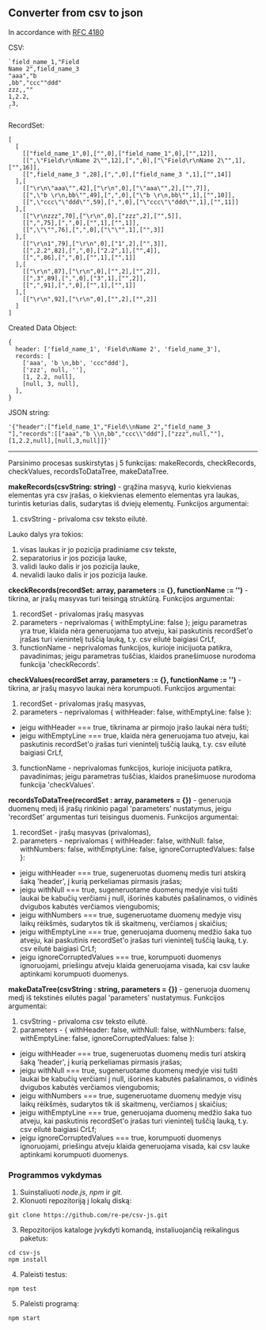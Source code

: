 ## Converter from csv to json 
In accordance with [RFC 4180](https://tools.ietf.org/html/rfc4180)

CSV:

~~~
`field_name_1,"Field
Name 2",field_name_3 
"aaa","b 
,bb","ccc""ddd"
zzz,,""
1,2.2,
,3,
`
~~~

RecordSet:

~~~
[
  [
    [["field_name_1",0],["",0],["field_name_1",0],["",12]],
    [[",\"Field\r\nName 2\"",12],[",",0],["\"Field\r\nName 2\"",1],["",16]],
    [[",field_name_3 ",28],[",",0],["field_name_3 ",1],["",14]]
  ],[
    [["\r\n\"aaa\"",42],["\r\n",0],["\"aaa\"",2],["",7]],
    [[",\"b \r\n,bb\"",49],[",",0],["\"b \r\n,bb\"",1],["",10]],
    [[",\"ccc\"\"ddd\"",59],[",",0],["\"ccc\"\"ddd\"",1],["",11]]
  ],[
    [["\r\nzzz",70],["\r\n",0],["zzz",2],["",5]],
    [[",",75],[",",0],["",1],["",1]],
    [[",\"\"",76],[",",0],["\"\"",1],["",3]]
  ],[
    [["\r\n1",79],["\r\n",0],["1",2],["",3]],
    [[",2.2",82],[",",0],["2.2",1],["",4]],
    [[",",86],[",",0],["",1],["",1]]
  ],[
    [["\r\n",87],["\r\n",0],["",2],["",2]],
    [[",3",89],[",",0],["3",1],["",2]],
    [[",",91],[",",0],["",1],["",1]]
  ],[
    [["\r\n",92],["\r\n",0],["",2],["",2]]
  ]
]
~~~

Created Data Object: 

~~~
{
  header: ['field_name_1', 'Field\nName 2', 'field_name_3'],
  records: [
    ['aaa', 'b \n,bb', 'ccc"ddd'],
    ['zzz', null, ''],
    [1, 2.2, null],
    [null, 3, null],
  ],
}
~~~

JSON string:

~~~
'{"header":["field_name_1","Field\\nName 2","field_name_3 "],"records":[["aaa","b \\n,bb","ccc\\"ddd"],["zzz",null,""],[1,2.2,null],[null,3,null]]}'
~~~

----

Parsinimo procesas suskirstytas į 5 funkcijas: makeRecords, checkRecords, checkValues, recordsToDataTree, makeDataTree.

**makeRecords(csvString: string)** - grąžina masyvą, kurio kiekvienas elementas yra csv įrašas, o kiekvienas elemento elementas yra laukas, turintis keturias dalis, sudarytas iš dviejų elementų.
Funkcijos argumentai: 
1. csvString - privaloma csv teksto eilutė.

Lauko dalys yra tokios: 
1. visas laukas ir jo pozicija pradiniame csv tekste, 
2. separatorius ir jos pozicija lauke,
3. validi lauko dalis ir jos pozicija lauke,
4. nevalidi lauko dalis ir jos pozicija lauke.

**ckeckRecords(recordSet: array, parameters := {}, functionName := '')** - tikrina, ar įrašų masyvas turi teisingą struktūrą. 
Funkcijos argumentai: 
1. recordSet - privalomas įrašų masyvas 
2. parameters - neprivalomas { withEmptyLine: false }; jeigu parametras yra true, klaida nėra generuojama tuo atveju, kai paskutinis recordSet'o įrašas turi vienintelį tuščią lauką, t.y. csv eilutė baigiasi CrLf,
3. functionName - neprivalomas funkcijos, kurioje inicijuota patikra, pavadinimas; jeigu parametras tuščias, klaidos pranešimuose nurodoma funkcija 'checkRecords'.  

**checkValues(recordSet array, parameters := {}, functionName := '')** - tikrina, ar įrašų masyvo laukai nėra korumpuoti.
Funkcijos argumentai:
1. recordSet - privalomas įrašų masyvas,
2. parameters - neprivalomas { withHeader: false, withEmptyLine: false }: 
  * jeigu withHeader === true, tikrinama ar pirmojo įrašo laukai nėra tušti; 
  * jeigu withEmptyLine === true, klaida nėra generuojama tuo atveju, kai paskutinis recordSet'o įrašas turi vienintelį tuščią lauką, t.y. csv eilutė baigiasi CrLf,
3. functionName - neprivalomas funkcijos, kurioje inicijuota patikra, pavadinimas; jeigu parametras tuščias, klaidos pranešimuose nurodoma funkcija 'checkValues'.  

**recordsToDataTree(recordSet : array, parameters = {})** - generuoja duomenų medį iš įrašų rinkinio pagal 'parameters' nustatymus, jeigu 'recordSet' argumentas turi teisingus duomenis.
Funkcijos argumentai:
1. recordSet - įrašų masyvas (privalomas),
2. parameters - neprivalomas { withHeader: false, withNull: false, withNumbers: false, withEmptyLine: false, ignoreCorruptedValues: false }:
  * jeigu withHeader === true, sugeneruotas duomenų medis turi atskirą šaką 'header', į kurią perkeliamas pirmasis įrašas;
  * jeigu withNull === true, sugeneruotame duomenų medyje visi tušti laukai be kabučių verčiami į null, išorinės kabutės pašalinamos, o vidinės dvigubos kabutės verčiamos viengubomis;
  * jeigu withNumbers === true, sugeneruotame duomenų medyje visų laikų rėikšmės, sudarytos tik iš skaitmenų, verčiamos į skaičius;
  * jeigu withEmptyLine === true, generuojama duomenų medžio šaka tuo atveju, kai paskutinis recordSet'o įrašas turi vienintelį tuščią lauką, t.y. csv eilutė baigiasi CrLf;
  * jeigu ignoreCorruptedValues === true, korumpuoti duomenys ignoruojami, priešingu atveju klaida generuojama visada, kai csv lauke aptinkami korumpuoti duomenys.

**makeDataTree(csvString : string, parameters = {})** - generuoja duomenų medį iš tekstinės eilutės pagal 'parameters' nustatymus.
Funkcijos argumentai: 
1. csvString - privaloma csv teksto eilutė.
2. parameters - { withHeader: false, withNull: false, withNumbers: false, withEmptyLine: false, ignoreCorruptedValues: false }:
  * jeigu withHeader === true, sugeneruotas duomenų medis turi atskirą šaką 'header', į kurią perkeliamas pirmasis įrašas;
  * jeigu withNull === true, sugeneruotame duomenų medyje visi tušti laukai be kabučių verčiami į null, išorinės kabutės pašalinamos, o vidinės dvigubos kabutės verčiamos viengubomis;
  * jeigu withNumbers === true, sugeneruotame duomenų medyje visų laikų rėikšmės, sudarytos tik iš skaitmenų, verčiamos į skaičius;
  * jeigu withEmptyLine === true, generuojama duomenų medžio šaka tuo atveju, kai paskutinis recordSet'o įrašas turi vienintelį tuščią lauką, t.y. csv eilutė baigiasi CrLf;
  * jeigu ignoreCorruptedValues === true, korumpuoti duomenys ignoruojami, priešingu atveju klaida generuojama visada, kai csv lauke aptinkami korumpuoti duomenys.

### Programmos vykdymas

1. Suinstaliuoti *node.js*, *npm* ir *git*.
2. Klonuoti repozitoriją į lokalų diską:
  ~~~
  git clone https://github.com/re-pe/csv-js.git
  ~~~
3. Repozitorijos kataloge įvykdyti komandą, instaliuojančią reikalingus paketus:
  ~~~
  cd csv-js
  npm install
  ~~~
4. Paleisti testus:
  ~~~
  npm test
  ~~~
5. Paleisti programą:
  ~~~
  npm start
  ~~~
  